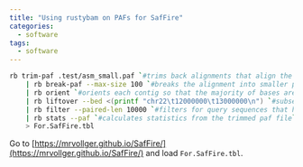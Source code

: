 ```yaml
---
title: "Using rustybam on PAFs for SafFire"
categories:
  - software
tags:
  - software
---
```


```bash
rb trim-paf .test/asm_small.paf `#trims back alignments that align the same query sequence more than once` \
    | rb break-paf --max-size 100 `#breaks the alignment into smaller pieces on indels of 100 bases or more` \
    | rb orient `#orients each contig so that the majority of bases are forward aligned` \
    | rb liftover --bed <(printf "chr22\t12000000\t13000000\n") `#subsets and trims the alignment to 1 Mbp of chr22.` \
    | rb filter --paired-len 10000 `#filters for query sequences that have at least 10,000 bases aligned to a target across all alignments.` \
    | rb stats --paf `#calculates statistics from the trimmed paf file` \
    > For.SafFire.tbl
```

Go to [https://mrvollger.github.io/SafFire/](https://mrvollger.github.io/SafFire/) and load `For.SafFire.tbl`.
